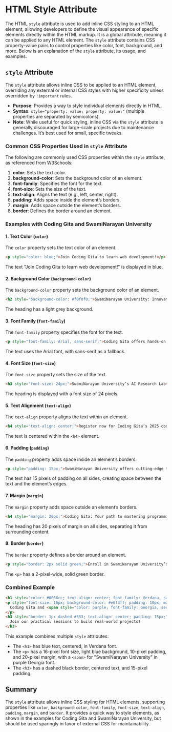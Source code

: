 # HTML Style Attribute

The HTML `style` attribute is used to add inline CSS styling to an HTML element, allowing developers to define the visual appearance of specific elements directly within the HTML markup. It is a global attribute, meaning it can be applied to any HTML element. The `style` attribute contains CSS property-value pairs to control properties like color, font, background, and more. Below is an explanation of the `style` attribute, its usage, and examples.

## `style` Attribute
The `style` attribute allows inline CSS to be applied to an HTML element, overriding any external or internal CSS styles with higher specificity unless overridden by `!important` rules.

- **Purpose**: Provides a way to style individual elements directly in HTML.
- **Syntax**: `style="property: value; property: value;"` (multiple properties are separated by semicolons).
- **Note**: While useful for quick styling, inline CSS via the `style` attribute is generally discouraged for large-scale projects due to maintenance challenges. It’s best used for small, specific tweaks.

### Common CSS Properties Used in `style` Attribute
The following are commonly used CSS properties within the `style` attribute, as referenced from W3Schools:

1. **color**: Sets the text color.
2. **background-color**: Sets the background color of an element.
3. **font-family**: Specifies the font for the text.
4. **font-size**: Sets the size of the text.
5. **text-align**: Aligns the text (e.g., left, center, right).
6. **padding**: Adds space inside the element’s borders.
7. **margin**: Adds space outside the element’s borders.
8. **border**: Defines the border around an element.

### Examples with Coding Gita and SwamiNarayan University

#### 1. Text Color (`color`)
The `color` property sets the text color of an element.
```html
<p style="color: blue;">Join Coding Gita to learn web development!</p>
```
The text "Join Coding Gita to learn web development!" is displayed in blue.

#### 2. Background Color (`background-color`)
The `background-color` property sets the background color of an element.
```html
<h2 style="background-color: #f0f0f0;">SwamiNarayan University: Innovate, Learn, Succeed</h2>
```
The heading has a light grey background.

#### 3. Font Family (`font-family`)
The `font-family` property specifies the font for the text.
```html
<p style="font-family: Arial, sans-serif;">Coding Gita offers hands-on Python workshops.</p>
```
The text uses the Arial font, with sans-serif as a fallback.

#### 4. Font Size (`font-size`)
The `font-size` property sets the size of the text.
```html
<h3 style="font-size: 24px;">SwamiNarayan University’s AI Research Lab</h3>
```
The heading is displayed with a font size of 24 pixels.

#### 5. Text Alignment (`text-align`)
The `text-align` property aligns the text within an element.
```html
<h4 style="text-align: center;">Register now for Coding Gita’s 2025 coding bootcamp!</h4>
```
The text is centered within the `<h4>` element.

#### 6. Padding (`padding`)
The `padding` property adds space inside an element’s borders.
```html
<p style="padding: 15px;">SwamiNarayan University offers cutting-edge tech degrees.</p>
```
The text has 15 pixels of padding on all sides, creating space between the text and the element’s edges.

#### 7. Margin (`margin`)
The `margin` property adds space outside an element’s borders.
```html
<h4 style="margin: 20px;">Coding Gita: Your path to mastering programming.</h4>
```
The heading has 20 pixels of margin on all sides, separating it from surrounding content.

#### 8. Border (`border`)
The `border` property defines a border around an element.
```html
<p style="border: 2px solid green;">Enroll in SwamiNarayan University’s Data Science program today!</p>
```
The `<p>` has a 2-pixel-wide, solid green border.

### Combined Example
```html
<h1 style="color: #0066cc; text-align: center; font-family: Verdana, sans-serif;">Welcome to Coding Gita</h1>
<p style="font-size: 16px; background-color: #e6f3ff; padding: 10px; margin: 20px;">
  Coding Gita and <span style="color: purple; font-family: Georgia, serif;">SwamiNarayan University</span> collaborate to offer innovative tech education.
</p>
<h3 style="border: 1px dashed #333; text-align: center; padding: 15px;">
  Join our practical sessions to build real-world projects!
</h3>
```
This example combines multiple `style` attributes:
- The `<h1>` has blue text, centered, in Verdana font.
- The `<p>` has a 16-pixel font size, light blue background, 10-pixel padding, and 20-pixel margin, with a `<span>` for "SwamiNarayan University" in purple Georgia font.
- The `<h3>` has a dashed black border, centered text, and 15-pixel padding.

## Summary
The `style` attribute allows inline CSS styling for HTML elements, supporting properties like `color`, `background-color`, `font-family`, `font-size`, `text-align`, `padding`, `margin`, and `border`. It provides a quick way to style elements, as shown in the examples for Coding Gita and SwamiNarayan University, but should be used sparingly in favor of external CSS for maintainability.
